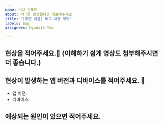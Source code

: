 ```yaml
---
name: 버그 리포트
about: 버그를 발견했다면 제보해주세요.
title: "[화면 이름] 버그 내용 제먹"
labels: bug
assignees: Hyunsik-Yoo

---
```


## 현상을 적어주세요.🐛 (이해하기 쉽게 영상도 첨부해주시면 더 좋습니다.)

## 현상이 발생하는 앱 버전과 디바이스를 적어주세요. 📱
- 앱 버전: 
- 디바이스: 

## 예상되는 원인이 있으면 적어주세요.
